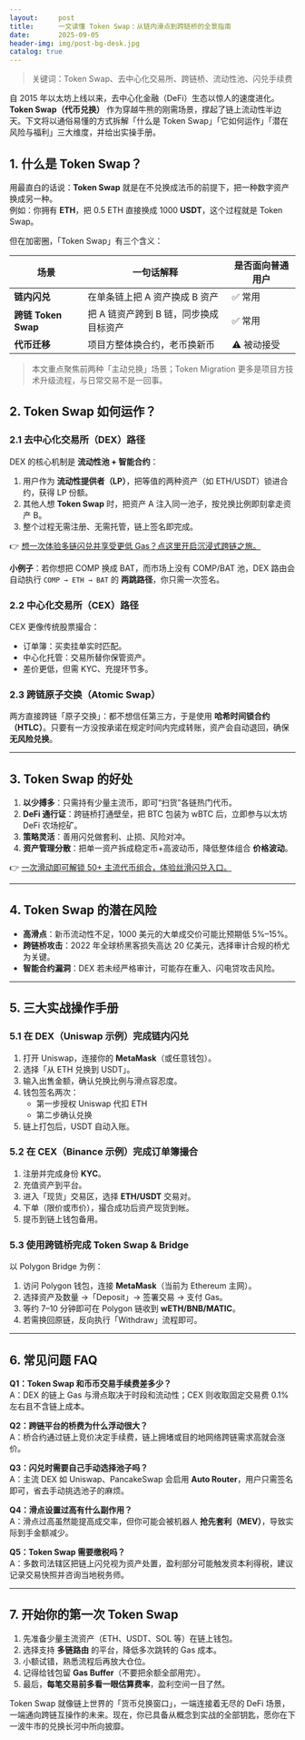 ```yaml
---
layout:     post
title:      一文读懂 Token Swap：从链内滑点到跨链桥的全景指南
date:       2025-09-05
header-img: img/post-bg-desk.jpg
catalog: true
---
```


> 关键词：Token Swap、去中心化交易所、跨链桥、流动性池、闪兑手续费

自 2015 年以太坊上线以来，去中心化金融（DeFi）生态以惊人的速度进化。**Token Swap（代币兑换）** 作为穿越牛熊的刚需场景，撑起了链上流动性半边天。下文将以通俗易懂的方式拆解「什么是 Token Swap」「它如何运作」「潜在风险与福利」三大维度，并给出实操手册。

## 1. 什么是 Token Swap？

用最直白的话说：**Token Swap** 就是在不兑换成法币的前提下，把一种数字资产换成另一种。  
例如：你拥有 **ETH**，把 0.5 ETH 直接换成 1000 **USDT**，这个过程就是 Token Swap。

但在加密圈，「Token Swap」有三个含义：

| 场景 | 一句话解释 | 是否面向普通用户 |
|---|---|---|
| **链内闪兑** | 在单条链上把 A 资产换成 B 资产 | ✅ 常用 |
| **跨链 Token Swap** | 把 A 链资产跨到 B 链，同步换成目标资产 | ✅ 常用 |
| **代币迁移** | 项目方整体换合约，老币换新币 | ⚠️ 被动接受 |

> 本文重点聚焦前两种「主动兑换」场景；Token Migration 更多是项目方技术升级流程，与日常交易不是一回事。

## 2. Token Swap 如何运作？

### 2.1 去中心化交易所（DEX）路径

DEX 的核心机制是 **流动性池 + 智能合约**：

1. 用户作为 **流动性提供者（LP）**，把等值的两种资产（如 ETH/USDT）锁进合约，获得 LP 份额。
2. 其他人想 **Token Swap** 时，把资产 A 注入同一池子，按兑换比例即刻拿走资产 B。
3. 整个过程无需注册、无需托管，链上签名即完成。

👉 [想一次体验多链闪兑并享受更低 Gas？点这里开启沉浸式跨链之旅。](https://okxdog.com/)

**小例子**：若你想把 COMP 换成 BAT，而市场上没有 COMP/BAT 池，DEX 路由会自动执行 `COMP → ETH → BAT` 的 **两跳路径**，你只需一次签名。

### 2.2 中心化交易所（CEX）路径

CEX 更像传统股票撮合：

- 订单簿：买卖挂单实时匹配。
- 中心化托管：交易所替你保管资产。
- 差价更低，但需 KYC、充提环节多。

### 2.3 跨链原子交换（Atomic Swap）

两方直接跨链「原子交换」：都不想信任第三方，于是使用 **哈希时间锁合约（HTLC）**。只要有一方没按承诺在规定时间内完成转账，资产会自动退回，确保 **无风险兑换**。

---

## 3. Token Swap 的好处

1. **以少搏多**：只需持有少量主流币，即可“扫货”各链热门代币。  
2. **DeFi 通行证**：跨链桥打通壁垒，把 BTC 包装为 wBTC 后，立即参与以太坊 DeFi 农场挖矿。  
3. **策略灵活**：善用闪兑做套利、止损、风险对冲。  
4. **资产管理分散**：把单一资产拆成稳定币+高波动币，降低整体组合 **价格波动**。

👉 [一次滑动即可解锁 50+ 主流代币组合，体验丝滑闪兑入口。](https://okxdog.com/)

---

## 4. Token Swap 的潜在风险

- **高滑点**：新币流动性不足，1000 美元的大单成交价可能比预期低 5%–15%。
- **跨链桥攻击**：2022 年全球桥黑客损失高达 20 亿美元，选择审计合规的桥尤为关键。
- **智能合约漏洞**：DEX 若未经严格审计，可能存在重入、闪电贷攻击风险。

---

## 5. 三大实战操作手册

### 5.1 在 DEX（Uniswap 示例）完成链内闪兑

1. 打开 Uniswap，连接你的 **MetaMask**（或任意钱包）。
2. 选择「从 ETH 兑换到 USDT」。
3. 输入出售金额，确认兑换比例与滑点容忍度。
4. 钱包签名两次：
   - 第一步授权 Uniswap 代扣 ETH  
   - 第二步确认兑换
5. 链上打包后，USDT 自动入账。

### 5.2 在 CEX（Binance 示例）完成订单簿撮合

1. 注册并完成身份 **KYC**。
2. 充值资产到平台。
3. 进入「现货」交易区，选择 **ETH/USDT** 交易对。
4. 下单（限价或市价），撮合成功后资产现货到帐。
5. 提币到链上钱包备用。

### 5.3 使用跨链桥完成 **Token Swap & Bridge**

以 Polygon Bridge 为例：

1. 访问 Polygon 钱包，连接 **MetaMask**（当前为 Ethereum 主网）。
2. 选择资产及数量 →「Deposit」→ 签署交易 → 支付 Gas。
3. 等约 7–10 分钟即可在 Polygon 链收到 **wETH/BNB/MATIC**。
4. 若需换回原链，反向执行「Withdraw」流程即可。

---

## 6. 常见问题 FAQ

**Q1：Token Swap 和币币交易手续费差多少？**  
A：DEX 的链上 Gas 与滑点取决于时段和流动性；CEX 则收取固定交易费 0.1% 左右且不含链上成本。

**Q2：跨链平台的桥费为什么浮动很大？**  
A：桥合约通过链上竞价决定手续费，链上拥堵或目的地网络跨链需求高就会涨价。

**Q3：闪兑时需要自己手动选择池子吗？**  
A：主流 DEX 如 Uniswap、PancakeSwap 会启用 **Auto Router**，用户只需签名即可，省去手动挑选池子的麻烦。

**Q4：滑点设置过高有什么副作用？**  
A：滑点过高虽然能提高成交率，但你可能会被机器人 **抢先套利（MEV）**，导致实际到手金额减少。

**Q5：Token Swap 需要缴税吗？**  
A：多数司法辖区把链上闪兑视为资产处置，盈利部分可能触发资本利得税，建议记录交易快照并咨询当地税务师。

---

## 7. 开始你的第一次 Token Swap

1. 先准备少量主流资产（ETH、USDT、SOL 等）在链上钱包。
2. 选择支持 **多链路由** 的平台，降低多次跳转的 Gas 成本。
3. 小额试错，熟悉流程后再放大仓位。
4. 记得给钱包留 **Gas Buffer**（不要把余额全部用完）。
5. 最后，**每笔交易前多看一眼估算费率**，盈利空间一目了然。

Token Swap 就像链上世界的「货币兑换窗口」，一端连接着无尽的 DeFi 场景，一端通向跨链互操作的未来。现在，你已具备从概念到实战的全部钥匙，愿你在下一波牛市的兑换长河中所向披靡。